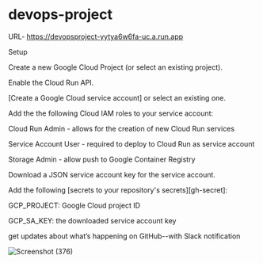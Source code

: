 # devops-project
URL- https://devopsproject-yytya6w6fa-uc.a.run.app


Setup

Create a new Google Cloud Project (or select an existing project).

Enable the Cloud Run API.

[Create a Google Cloud service account] or select an existing one.

Add the the following Cloud IAM roles to your service account:

Cloud Run Admin - allows for the creation of new Cloud Run services

Service Account User - required to deploy to Cloud Run as service account

Storage Admin - allow push to Google Container Registry

Download a JSON service account key for the service account.

Add the following [secrets to your repository's secrets][gh-secret]:

GCP_PROJECT: Google Cloud project ID

GCP_SA_KEY: the downloaded service account key

get updates about what’s happening on GitHub--with Slack notification


![Screenshot (376)](https://user-images.githubusercontent.com/79751930/121534216-9b257c00-ca33-11eb-9d14-0e39f0bdd889.png)
